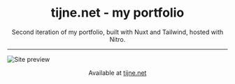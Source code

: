 <h1 align="center">
  tijne.net - my portfolio 
</h1>
<p align="center">
Second iteration of my portfolio, built with Nuxt and Tailwind, hosted with Nitro.
</p>

---

![Site preview](https://cdn.tijne.net/6blZUlIfcCLy/direct)

<p align="center">
Available at <a href="https://tijne.net" target="_blank">tijne.net</a>
</p>